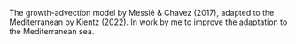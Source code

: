The growth-advection model by Messié & Chavez (2017), adapted to the Mediterranean by Kientz (2022). In work by me to improve the adaptation to the Mediterranean sea.
